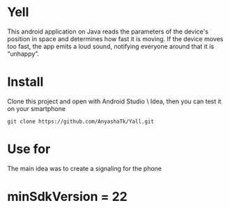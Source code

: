 # Yell
 This android application on Java reads the parameters of the device's position in space and determines how fast it is moving. If the device moves too fast, the app emits a loud sound, notifying everyone around that it is “unhappy”.

# Install
Clone this project and open with Android Studio \ Idea, then you can test it on your smartphone

```
git clone https://github.com/AnyashaTk/Yall.git
```

# Use for
The main idea was to create a signaling for the phone

# minSdkVersion = 22
